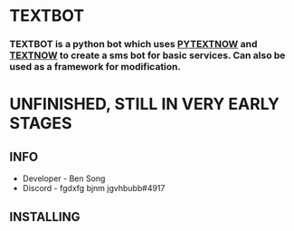 # TEXTBOT
### TEXTBOT is a python bot which uses [PYTEXTNOW](https://github.com/leogomezz4t/PyTextNow_API) and [TEXTNOW](https://www.textnow.com/) to create a sms bot for basic services. Can also be used as a framework for modification.

# UNFINISHED, STILL IN VERY EARLY STAGES

## INFO
- Developer - Ben Song
- Discord - fgdxfg bjnm jgvhbubb#4917

## INSTALLING






